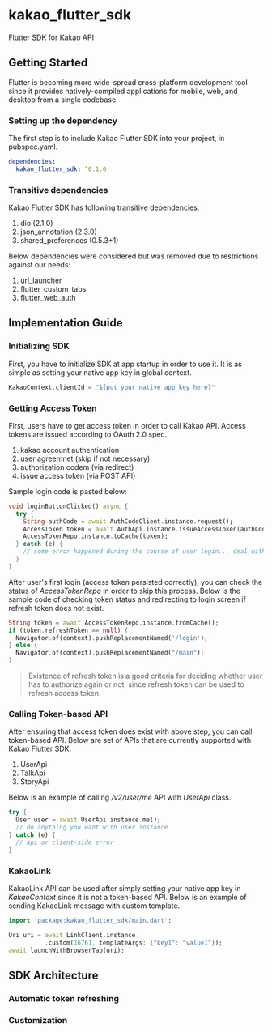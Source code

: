 # kakao_flutter_sdk

Flutter SDK for Kakao API

## Getting Started

Flutter is becoming more wide-spread cross-platform development tool since it provides natively-compiled applications for mobile, web, and desktop from a single codebase.

### Setting up the dependency

The first step is to include Kakao Flutter SDK into your project, in pubspec.yaml.

```yaml
dependencies:
  kakao_flutter_sdk: ^0.1.0
```

### Transitive dependencies

Kakao Flutter SDK has following transitive dependencies:

1. dio (2.1.0)
1. json_annotation (2.3.0)
1. shared_preferences (0.5.3+1)

Below dependencies were considered but was removed due to restrictions against our needs:

1. url_launcher
1. flutter_custom_tabs
1. flutter_web_auth

## Implementation Guide

### Initializing SDK

First, you have to initialize SDK at app startup in order to use it. It is as simple as setting your native app key in global context.

```dart
KakaoContext.clientId = "${put your native app key here}"
```

### Getting Access Token

First, users have to get access token in order to call Kakao API. Access tokens are issued according to OAuth 2.0 spec.

1. kakao account authentication
1. user agreemnet (skip if not necessary)
1. authorization codem (via redirect)
1. issue access token (via POST API)

Sample login code is pasted below:

```dart
void loginButtonClicked() async {
  try {
    String authCode = await AuthCodeClient.instance.request();
    AccessToken token = await AuthApi.instance.issueAccessToken(authCode);
    AccessTokenRepo.instance.toCache(token);
  } catch (e) {
    // some error happened during the course of user login... deal with it.
  }
}
```

After user's first login (access token persisted correctly), you can check the status of _AccessTokenRepo_ in order to skip this process.
Below is the sample code of checking token status and redirecting to login screen if refresh token does not exist.

```dart
String token = await AccessTokenRepo.instance.fromCache();
if (token.refreshToken == null) {
  Navigator.of(context).pushReplacementNamed('/login');
} else {
  Navigator.of(context).pushReplacementNamed("/main");
}
```

> Existence of refresh token is a good criteria for deciding whether user has to authorize again or not, since refresh token can be used to refresh access token.

### Calling Token-based API

After ensuring that access token does exist with above step, you can call token-based API. Below are set of APIs that are currently supported with Kakao Flutter SDK.

1. UserApi
1. TalkApi
1. StoryApi

Below is an example of calling _/v2/user/me_ API with _UserApi_ class.

```dart
try {
  User user = await UserApi.instance.me();
  // do anything you want with user instance
} catch (e) {
  // api or client-side error
}
```

### KakaoLink

KakaoLink API can be used after simply setting your native app key in _KakaoContext_ since it is not a token-based API.
Below is an example of sending KakaoLink message with custom template.

```dart
import 'package:kakao_flutter_sdk/main.dart';

Uri uri = await LinkClient.instance
          .custom(16761, templateArgs: {"key1": "value1"});
await launchWithBrowserTab(uri);
```

## SDK Architecture

### Automatic token refreshing

### Customization
